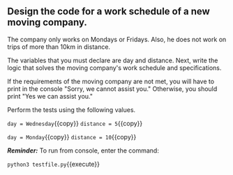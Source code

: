 ## Design the code for a work schedule of a new moving company.

The company only works on Mondays or Fridays. Also, he does not work on trips of more than 10km in distance.

The variables that you must declare are day and distance. Next, write the logic that solves the moving company's work schedule and specifications.

If the requirements of the moving company are not met, you will have to print in the console "Sorry, we cannot assist you." Otherwise, you should print "Yes we can assist you."

Perform the tests using the following values.

`day = Wednesday`{{copy}}
`distance = 5`{{copy}}

`day = Monday`{{copy}}
`distance = 10`{{copy}}

***Reminder:*** To run from console, enter the command:

`python3 testfile.py`{{execute}}
